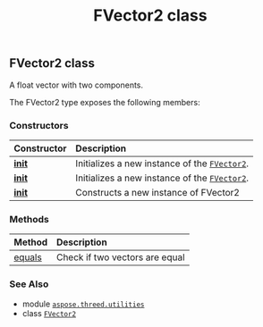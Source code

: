 ﻿---
title: FVector2 class
second_title: Aspose.3D for Python via .NET API References
description: 
type: docs
weight: 50
url: /python-net/aspose.threed.utilities/fvector2/
is_root: false
---

## FVector2 class

A float vector with two components.



The FVector2 type exposes the following members:

### Constructors
| Constructor | Description |
| :- | :- |
| [__init__](/3d/python-net/aspose.threed.utilities/fvector2/__init__/#float-float) | Initializes a new instance of the [`FVector2`](/3d/python-net/aspose.threed.utilities/fvector2). |
| [__init__](/3d/python-net/aspose.threed.utilities/fvector2/__init__/#aspose.threed.utilities.Vector2) | Initializes a new instance of the [`FVector2`](/3d/python-net/aspose.threed.utilities/fvector2). |
| [__init__](/3d/python-net/aspose.threed.utilities/fvector2/__init__/#) | Constructs a new instance of FVector2 |


### Methods
| Method | Description |
| :- | :- |
| [equals](/3d/python-net/aspose.threed.utilities/fvector2/equals/#aspose.threed.utilities.FVector2) | Check if two vectors are equal |



### See Also
* module [`aspose.threed.utilities`](..)
* class [`FVector2`](/3d/python-net/aspose.threed.utilities/fvector2)
